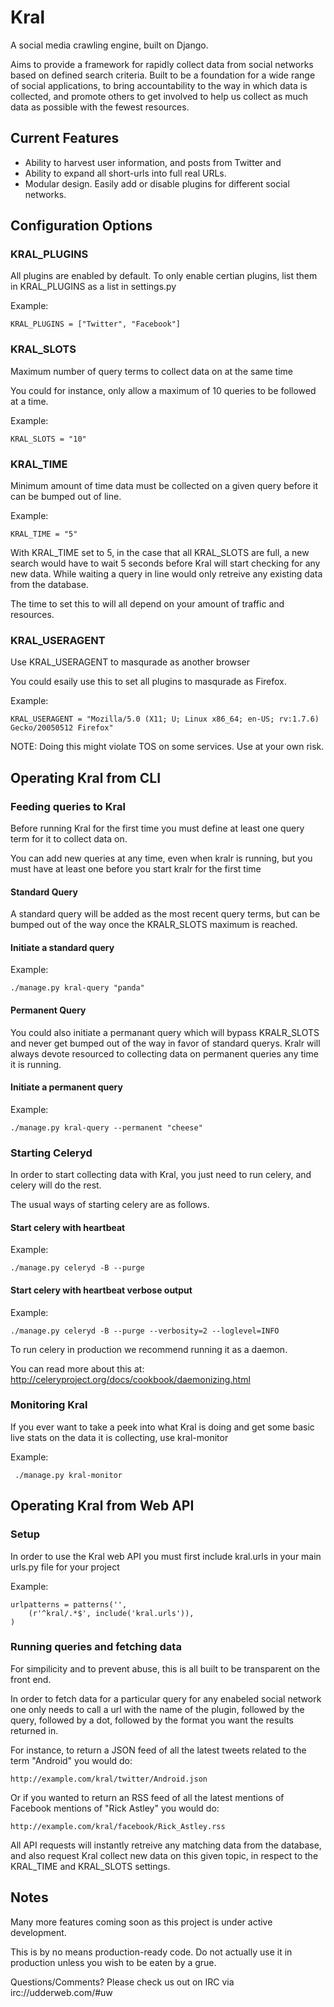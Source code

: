 # Kral #

A social media crawling engine, built on Django. 

Aims to provide a framework for rapidly collect data from social networks
based on defined search criteria. Built to be a foundation for a wide 
range of social applications, to bring accountability to the way in which 
data is collected, and promote others to get involved to help us collect 
as much data as possible with the fewest resources.

## Current Features ##

  * Ability to harvest user information, and posts from Twitter and 
  * Ability to expand all short-urls into full real URLs.
  * Modular design. Easily add or disable plugins for different social networks.


## Configuration Options ##


### KRAL_PLUGINS ###

All plugins are enabled by default. To only enable certian plugins, list them in KRAL_PLUGINS as a list in settings.py

Example:

    KRAL_PLUGINS = ["Twitter", "Facebook"]    


### KRAL_SLOTS ###

Maximum number of query terms to collect data on at the same time

You could for instance, only allow a maximum of 10 queries to be followed at a time.

Example:

    KRAL_SLOTS = "10"

### KRAL_TIME ###

Minimum amount of time data must be collected on a given query before it can be bumped out of line.

Example:

    KRAL_TIME = "5"


With KRAL_TIME set to 5, in the case that all KRAL_SLOTS are full, a new search would have to wait 5 seconds before Kral will start checking for any new data. While waiting a query in line would only retreive any existing data from the database. 

The time to set this to will all depend on your amount of traffic and resources.


### KRAL_USERAGENT ###

Use KRAL_USERAGENT to masqurade as another browser

You could esaily use this to set all plugins to masqurade as Firefox.

Example:

    KRAL_USERAGENT = "Mozilla/5.0 (X11; U; Linux x86_64; en-US; rv:1.7.6) Gecko/20050512 Firefox"

NOTE: Doing this might violate TOS on some services. Use at your own risk.



## Operating Kral from CLI ##


### Feeding queries to Kral ###

Before running Kral for the first time you must define at least one query term for it to collect data on.

You can add new queries at any time, even when kralr is running, but you must have at least one before you start kralr for the first time


#### Standard Query ####

A standard query will be added as the most recent query terms, but can be bumped out of the way once the KRALR_SLOTS maximum is reached.

#### Initiate a standard query ####

Example:

    ./manage.py kral-query "panda"


#### Permanent Query ####

You could also initiate a permanant query which will bypass KRALR_SLOTS and never get bumped out of the way in favor of standard querys. Kralr will always devote resourced to collecting data on permanent queries any time it is running.

#### Initiate a permanent query ####

Example: 

    ./manage.py kral-query --permanent "cheese"


### Starting Celeryd ###

In order to start collecting data with Kral, you just need to run celery, and celery will do the rest. 

The usual ways of starting celery are as follows.

#### Start celery with heartbeat ####

Example:

    ./manage.py celeryd -B --purge

#### Start celery with heartbeat verbose output ####

Example:

    ./manage.py celeryd -B --purge --verbosity=2 --loglevel=INFO

To run celery in production we recommend running it as a daemon.

You can read more about this at: http://celeryproject.org/docs/cookbook/daemonizing.html


### Monitoring Kral ###

If you ever want to take a peek into what Kral is doing and get some basic live stats on the data it is collecting, use kral-monitor

Example:

     ./manage.py kral-monitor


## Operating Kral from Web API ##

### Setup ###

In order to use the Kral web API you must first include kral.urls in your main urls.py file for your project

Example: 

    urlpatterns = patterns('',
        (r'^kral/.*$', include('kral.urls')),
    )


### Running queries and fetching data ###

For simpilicity and to prevent abuse, this is all built to be transparent on the front end.

In order to fetch data for a particular query for any enabeled social network one only needs to call a url with the name of the plugin, followed by the query, followed by a dot, followed by the format you want the results returned in.

For instance, to return a JSON feed of all the latest tweets related to the term "Android" you would do:

    http://example.com/kral/twitter/Android.json

Or if you wanted to return an RSS feed of all the latest mentions of Facebook mentions of "Rick Astley" you would do:

    http://example.com/kral/facebook/Rick_Astley.rss

All API requests will instantly retreive any matching data from the database, and also request Kral collect new data on this given topic, in respect to the KRAL_TIME and KRAL_SLOTS settings. 


## Notes ##

Many more features coming soon as this project is under active development.

This is by no means production-ready code. Do not actually use it in
production unless you wish to be eaten by a grue.

Questions/Comments? Please check us out on IRC via irc://udderweb.com/#uw
